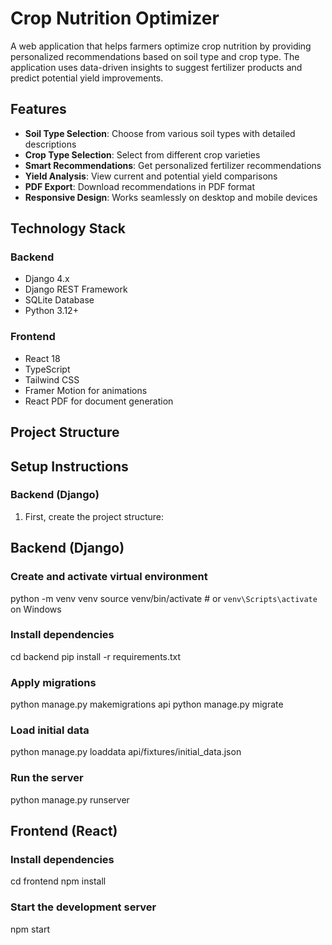# Crop Nutrition Optimizer

A web application that helps farmers optimize crop nutrition by providing personalized recommendations based on soil type and crop type. The application uses data-driven insights to suggest fertilizer products and predict potential yield improvements.

## Features

- **Soil Type Selection**: Choose from various soil types with detailed descriptions
- **Crop Type Selection**: Select from different crop varieties
- **Smart Recommendations**: Get personalized fertilizer recommendations
- **Yield Analysis**: View current and potential yield comparisons
- **PDF Export**: Download recommendations in PDF format
- **Responsive Design**: Works seamlessly on desktop and mobile devices

## Technology Stack

### Backend
- Django 4.x
- Django REST Framework
- SQLite Database
- Python 3.12+

### Frontend
- React 18
- TypeScript
- Tailwind CSS
- Framer Motion for animations
- React PDF for document generation

## Project Structure

## Setup Instructions

### Backend (Django)

1. First, create the project structure:

## Backend (Django)

### Create and activate virtual environment
python -m venv venv
source venv/bin/activate  # or `venv\Scripts\activate` on Windows

### Install dependencies
cd backend
pip install -r requirements.txt

### Apply migrations
python manage.py makemigrations api
python manage.py migrate

### Load initial data
python manage.py loaddata api/fixtures/initial_data.json

### Run the server
python manage.py runserver

## Frontend (React)

### Install dependencies
cd frontend
npm install

### Start the development server
npm start